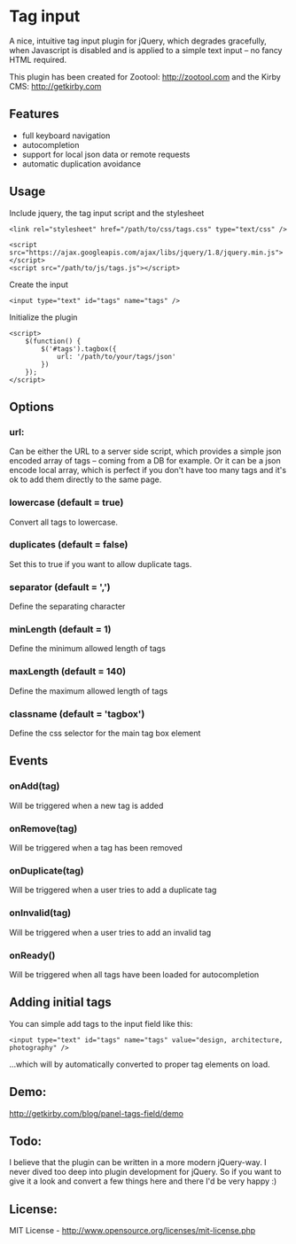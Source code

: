 # Tag input 

A nice, intuitive tag input plugin for jQuery, which degrades gracefully, when Javascript is disabled and is applied to a simple text input – no fancy HTML required. 

This plugin has been created for Zootool: <http://zootool.com> and the Kirby CMS: <http://getkirby.com>

## Features

- full keyboard navigation
- autocompletion
- support for local json data or remote requests
- automatic duplication avoidance 

## Usage

Include jquery, the tag input script and the stylesheet

	<link rel="stylesheet" href="/path/to/css/tags.css" type="text/css" />

	<script src="https://ajax.googleapis.com/ajax/libs/jquery/1.8/jquery.min.js"></script>
	<script src="/path/to/js/tags.js"></script>

Create the input

	<input type="text" id="tags" name="tags" />

Initialize the plugin

	<script>
		$(function() {
			$('#tags').tagbox({
				url: '/path/to/your/tags/json'
			})
		});
	</script>

## Options

### url: 

Can be either the URL to a server side script, which provides a simple json encoded array of tags – coming from a DB for example. Or it can be a json encode local array, which is perfect if you don't have too many tags and it's ok to add them directly to the same page. 

### lowercase (default = true) 

Convert all tags to lowercase. 

### duplicates (default = false) 

Set this to true if you want to allow duplicate tags.

### separator (default = ',')

Define the separating character

### minLength (default = 1)

Define the minimum allowed length of tags

### maxLength (default = 140)

Define the maximum allowed length of tags

### classname (default = 'tagbox')

Define the css selector for the main tag box element

## Events

### onAdd(tag)

Will be triggered when a new tag is added

### onRemove(tag)

Will be triggered when a tag has been removed

### onDuplicate(tag)

Will be triggered when a user tries to add a duplicate tag

### onInvalid(tag)

Will be triggered when a user tries to add an invalid tag

### onReady()

Will be triggered when all tags have been loaded for autocompletion

## Adding initial tags

You can simple add tags to the input field like this: 

	<input type="text" id="tags" name="tags" value="design, architecture, photography" />

…which will by automatically converted to proper tag elements on load. 

## Demo: 

http://getkirby.com/blog/panel-tags-field/demo

## Todo: 

I believe that the plugin can be written in a more modern jQuery-way. I never dived too deep into plugin development for jQuery. So if you want to give it a look and convert a few things here and there I'd be very happy :)

## License: 

MIT License - <http://www.opensource.org/licenses/mit-license.php>


